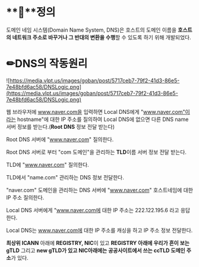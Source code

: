 # **📌**정의

도메인 네임 시스템(Domain Name System, DNS)은 호스트의 도메인 이름을 **호스트의 네트워크 주소로 바꾸거나 그 반대의 변환을 수행**할 수 있도록 하기 위해 개발되었다.

# ✏DNS의 작동원리

![https://media.vlpt.us/images/goban/post/5717ceb7-79f2-41d3-86e5-7e48bfd6ac58/DNSLogic.png](https://media.vlpt.us/images/goban/post/5717ceb7-79f2-41d3-86e5-7e48bfd6ac58/DNSLogic.png)

웹 브라우저에 www.naver.com을 입력하면 Local DNS에게 "www.naver.com"이라는 hostname"에 대한 IP 주소를 질의하여 Local DNS에 없으면 다른 DNS name 서버 정보를 받는다.(**Root DNS** 정보 전달 받는다)

Root DNS 서버에 "www.naver.com" 질의한다.

Root DNS 서버로 부터 "com 도메인"을 관리하는 **TLD**이름 서버 정보 전달 받는다.

TLD에 "www.naver.com" 질의한다.

TLD에서 "name.com" 관리하는 DNS 정보 전달한다.

"naver.com" 도메인을 관리하는 DNS 서버에 "www.naver.com" 호스트네임에 대한 IP 주소 질의한다.

Local DNS 서버에게 "www.naver.com에 대한 IP 주소는 222.122.195.6 라고 응답한다.

Local DNS는 www.naver.com에 대한 IP 주소를 캐싱을 하고 IP 주소 정보 전달한다.

**최상위 ICANN** 아래에 **REGISTRY, NIC**이 있고 **REGISTRY 아래에 우리가 흔이 보는 gTLD** 그리고 **new gTLD가 있고 NIC아래에는 공공사이트에서 쓰는 ccTLD 도메인 주소**가 있다.
